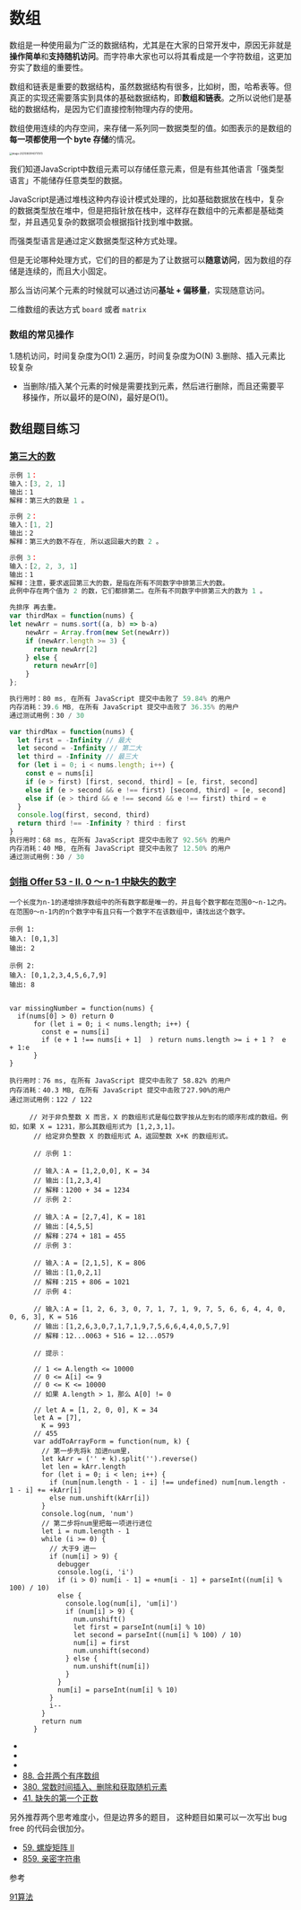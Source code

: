 # 数组

数组是一种使用最为广泛的数据结构，尤其是在大家的日常开发中，原因无非就是**操作简单**和**支持随机访问**。而字符串大家也可以将其看成是一个字符数组，这更加夯实了数组的重要性。

数组和链表是重要的数据结构，虽然数据结构有很多，比如树，图，哈希表等。但真正的实现还需要落实到具体的基础数据结构，即**数组和链表**。之所以说他们是基础的数据结构，是因为它们直接控制物理内存的使用。

数组使用连续的内存空间，来存储一系列同一数据类型的值。如图表示的是数组的**每一项都使用一个 byte 存储**的情况。

<img src="images/数组内存存储.png" alt="image-20210909140717973" style="zoom:30%;" />



我们知道JavaScript中数组元素可以存储任意元素，但是有些其他语言「强类型语言」不能储存任意类型的数据。

JavaScript是通过堆栈这种内存设计模式处理的，比如基础数据放在栈中，复杂的数据类型放在堆中，但是把指针放在栈中，这样存在数组中的元素都是基础类型，并且遇见复杂的数据项会根据指针找到堆中数据。

而强类型语言是通过定义数据类型这种方式处理。

但是无论哪种处理方式，它们的目的都是为了让数据可以**随意访问**，因为数组的存储是连续的，而且大小固定。

那么当访问某个元素的时候就可以通过访问**基址 + 偏移量**，实现随意访问。

二维数组的表达方式 `board` 或者 `matrix`

### 数组的常见操作

1.随机访问，时间复杂度为O(1)
2.遍历，时间复杂度为O(N)
3.删除、插入元素比较复杂
- 当删除/插入某个元素的时候是需要找到元素，然后进行删除，而且还需要平移操作，所以最坏的是O(N)，最好是O(1)。

## 数组题目练习
### [第三大的数](https://leetcode-cn.com/problems/third-maximum-number)

```js
示例 1：
输入：[3, 2, 1]
输出：1
解释：第三大的数是 1 。

示例 2：
输入：[1, 2]
输出：2
解释：第三大的数不存在, 所以返回最大的数 2 。

示例 3：
输入：[2, 2, 3, 1]
输出：1
解释：注意，要求返回第三大的数，是指在所有不同数字中排第三大的数。
此例中存在两个值为 2 的数，它们都排第二。在所有不同数字中排第三大的数为 1 。

先排序 再去重。
var thirdMax = function(nums) {
let newArr = nums.sort((a, b) => b-a)
	newArr = Array.from(new Set(newArr))
	if (newArr.length >= 3) {
	  return newArr[2]
	} else {
	  return newArr[0]
	}
};

执行用时：80 ms, 在所有 JavaScript 提交中击败了 59.84% 的用户
内存消耗：39.6 MB, 在所有 JavaScript 提交中击败了 36.35% 的用户
通过测试用例：30 / 30

var thirdMax = function(nums) {
  let first = -Infinity // 最大
  let second = -Infinity // 第二大
  let third = -Infinity // 最三大
  for (let i = 0; i < nums.length; i++) {
    const e = nums[i]
    if (e > first) [first, second, third] = [e, first, second]
    else if (e > second && e !== first) [second, third] = [e, second]
    else if (e > third && e !== second && e !== first) third = e
  }
  console.log(first, second, third)
  return third !== -Infinity ? third : first
}
执行用时：68 ms, 在所有 JavaScript 提交中击败了 92.56% 的用户
内存消耗：40 MB, 在所有 JavaScript 提交中击败了 12.50% 的用户
通过测试用例：30 / 30


```
### [剑指 Offer 53 - II. 0 ～ n-1 中缺失的数字](https://leetcode-cn.com/problems/que-shi-de-shu-zi-lcof/)

```
一个长度为n-1的递增排序数组中的所有数字都是唯一的，并且每个数字都在范围0～n-1之内。在范围0～n-1内的n个数字中有且只有一个数字不在该数组中，请找出这个数字。

示例 1:
输入: [0,1,3]
输出: 2

示例 2:
输入: [0,1,2,3,4,5,6,7,9]
输出: 8


var missingNumber = function(nums) {
  if(nums[0] > 0) return 0
      for (let i = 0; i < nums.length; i++) {
        const e = nums[i]
        if (e + 1 !== nums[i + 1]  ) return nums.length >= i + 1 ?  e + 1:e
      }
}

执行用时：76 ms, 在所有 JavaScript 提交中击败了 58.82% 的用户
内存消耗：40.3 MB, 在所有 JavaScript 提交中击败了27.90%的用户
通过测试用例：122 / 122
```





```
     // 对于非负整数 X 而言，X 的数组形式是每位数字按从左到右的顺序形成的数组。例如，如果 X = 1231，那么其数组形式为 [1,2,3,1]。
      // 给定非负整数 X 的数组形式 A，返回整数 X+K 的数组形式。

      // 示例 1：

      // 输入：A = [1,2,0,0], K = 34
      // 输出：[1,2,3,4]
      // 解释：1200 + 34 = 1234
      // 示例 2：

      // 输入：A = [2,7,4], K = 181
      // 输出：[4,5,5]
      // 解释：274 + 181 = 455
      // 示例 3：

      // 输入：A = [2,1,5], K = 806
      // 输出：[1,0,2,1]
      // 解释：215 + 806 = 1021
      // 示例 4：

      // 输入：A = [1, 2, 6, 3, 0, 7, 1, 7, 1, 9, 7, 5, 6, 6, 4, 4, 0, 0, 6, 3], K = 516
      // 输出：[1,2,6,3,0,7,1,7,1,9,7,5,6,6,4,4,0,5,7,9]
      // 解释：12...0063 + 516 = 12...0579

      // 提示：

      // 1 <= A.length <= 10000
      // 0 <= A[i] <= 9
      // 0 <= K <= 10000
      // 如果 A.length > 1，那么 A[0] != 0

      // let A = [1, 2, 0, 0], K = 34
      let A = [7],
        K = 993
      // 455
      var addToArrayForm = function(num, k) {
        // 第一步先将k 加进num里，
        let kArr = ('' + k).split('').reverse()
        let len = kArr.length
        for (let i = 0; i < len; i++) {
          if (num[num.length - 1 - i] !== undefined) num[num.length - 1 - i] += +kArr[i]
          else num.unshift(kArr[i])
        }
        console.log(num, 'num')
        // 第二步将num里把每一项进行进位
        let i = num.length - 1
        while (i >= 0) {
          // 大于9 进一
          if (num[i] > 9) {
            debugger
            console.log(i, 'i')
            if (i > 0) num[i - 1] = +num[i - 1] + parseInt((num[i] % 100) / 10)
            else {
              console.log(num[i], 'um[i]')
              if (num[i] > 9) {
                num.unshift()
                let first = parseInt(num[i] % 10)
                let second = parseInt((num[i] % 100) / 10)
                num[i] = first
                num.unshift(second)
              } else {
                num.unshift(num[i])
              }
            }
            num[i] = parseInt(num[i] % 10)
          }
          i--
        }
        return num
      }
```





- 
- 
- 
- [88. 合并两个有序数组](https://leetcode-cn.com/problems/merge-sorted-array/)
- [380. 常数时间插入、删除和获取随机元素](https://leetcode-cn.com/problems/insert-delete-getrandom-o1/)
- [41. 缺失的第一个正数](https://leetcode-cn.com/problems/first-missing-positive/)

另外推荐两个思考难度小，但是边界多的题目， 这种题目如果可以一次写出 bug free 的代码会很加分。

- [59. 螺旋矩阵 II](https://leetcode-cn.com/problems/spiral-matrix-ii/)
- [859. 亲密字符串](https://leetcode-cn.com/problems/buddy-strings/)



参考

[91算法](https://leetcode-solution.cn/)

